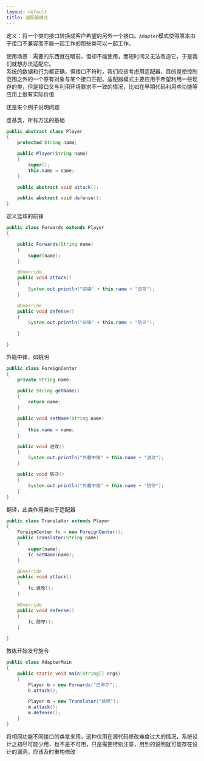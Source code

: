 ```yaml
---
layout: default
title: 适配器模式
---
```



定义：将一个类的接口转换成客户希望的另外一个接口。`Adapter`模式使得原本由于接口不兼容而不能一起工作的那些类可以一起工作。

使用场景：需要的东西就在眼前，但却不能使用，而短时间又无法改造它，于是我们就想办法适配它。  
系统的数据和行为都正确，但接口不符时，我们应该考虑用适配器，目的是使控制范围之外的一个原有对象与某个接口匹配。适配器模式主要应用于希望利用一些现存的类，但是接口又与利用环境要求不一致的情况，比如在早期代码利用些功能等应用上很有实际价值


还是来个例子说明问题


虚基类，所有方法的基础
```java
public abstract class Player
{
	protected String name;

	public Player(String name)
	{
		super();
		this.name = name;
	}

	public abstract void attack();

	public abstract void defense();
}
```


定义篮球的前锋
```java
public class Forwards extends Player
{

	public Forwards(String name)
	{
		super(name);
	}

	@Override
	public void attack()
	{
		System.out.println("前锋" + this.name + "进攻");
	}

	@Override
	public void defense()
	{
		System.out.println("前锋" + this.name + "防守");

	}

}
```


外籍中锋，如姚明
```java
public class ForeignCenter
{
	private String name;

	public String getName()
	{
		return name;
	}

	public void setName(String name)
	{
		this.name = name;
	}

	public void 进攻()
	{
		System.out.println("外籍中锋" + this.name + "进攻");
	}

	public void 防守()
	{
		System.out.println("外籍中锋" + this.name + "防守");
	}
}
```


翻译，此类作用类似于适配器
```java
public class Translator extends Player
{
	ForeignCenter fc = new ForeignCenter();
	public Translator(String name)
	{
		super(name);
		fc.setName(name);
	}

	@Override
	public void attack()
	{
		fc.进攻();
	}

	@Override
	public void defense()
	{
		fc.防守();
	}

}
```


教练开始发号施令
```java
public class AdapterMain
{
	public static void main(String[] args)
	{
		Player b = new Forwards("巴蒂尔");
		b.attack();

		Player m = new Translator("姚明");
		m.attack();
		m.defense();
	}
}
```


将相同功能不同接口的类拿来用，这种仅用在源代码修改难度过大的情况，系统设计之初尽可能少用，也不是不可用，只是需要特别注意，用到的说明就可能存在设计的漏洞，应该及时重构修改




